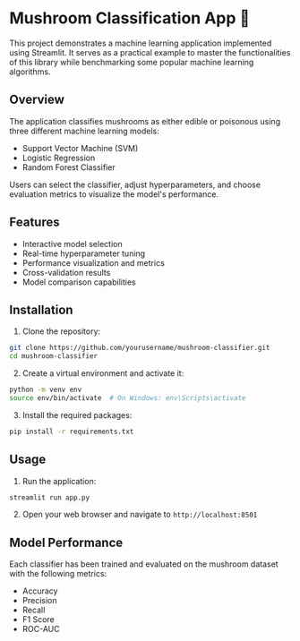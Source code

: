 # Mushroom Classification App 🍄

This project demonstrates a machine learning application implemented using Streamlit. It serves as a practical example to master the functionalities of this library while benchmarking some popular machine learning algorithms.

## Overview

The application classifies mushrooms as either edible or poisonous using three different machine learning models:
- Support Vector Machine (SVM)
- Logistic Regression
- Random Forest Classifier

Users can select the classifier, adjust hyperparameters, and choose evaluation metrics to visualize the model's performance.

## Features

- Interactive model selection
- Real-time hyperparameter tuning
- Performance visualization and metrics
- Cross-validation results
- Model comparison capabilities

## Installation

1. Clone the repository:
```bash
git clone https://github.com/yourusername/mushroom-classifier.git
cd mushroom-classifier
```
2. Create a virtual environment and activate it:
```bash
python -m venv env
source env/bin/activate  # On Windows: env\Scripts\activate
```
3. Install the required packages:
```bash   
pip install -r requirements.txt
```
## Usage
1. Run the application:
```bash
streamlit run app.py
```
2. Open your web browser and navigate to `http://localhost:8501`
  
## Model Performance

Each classifier has been trained and evaluated on the mushroom dataset with the following metrics:
- Accuracy
- Precision
- Recall
- F1 Score
- ROC-AUC
